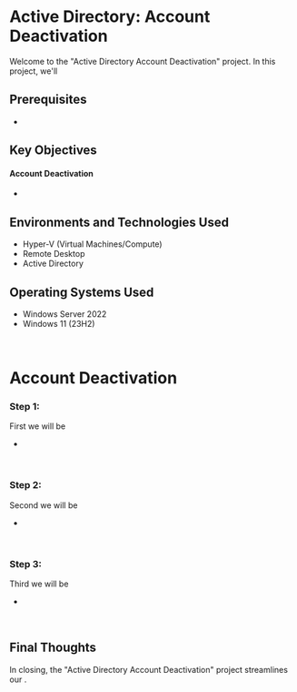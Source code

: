 <h1> Active Directory: Account Deactivation </h1>


<p>Welcome to the "Active Directory Account Deactivation" project. In this project, we'll  </p>

<h2>Prerequisites</h2>

- <a> </a>

<h2>Key Objectives</h2>

<h4>Account Deactivation</h4>

-  

<h2>Environments and Technologies Used</h2>

- Hyper-V (Virtual Machines/Compute)
- Remote Desktop
- Active Directory

<h2>Operating Systems Used </h2>

- Windows Server 2022
- Windows 11 (23H2)


<br>



<h1>Account Deactivation</h1>

<h3>Step 1: </h3>
<p>First we will be  </p>

- 

<br>


<h3>Step 2: </h3>
<p>Second we will be  </p>

- 

<br>


<h3>Step 3: </h3>
<p>Third we will be  </p>

- 

<br>



<h2> Final Thoughts </h2>

<p> In closing, the "Active Directory Account Deactivation" project streamlines our  .</p>
